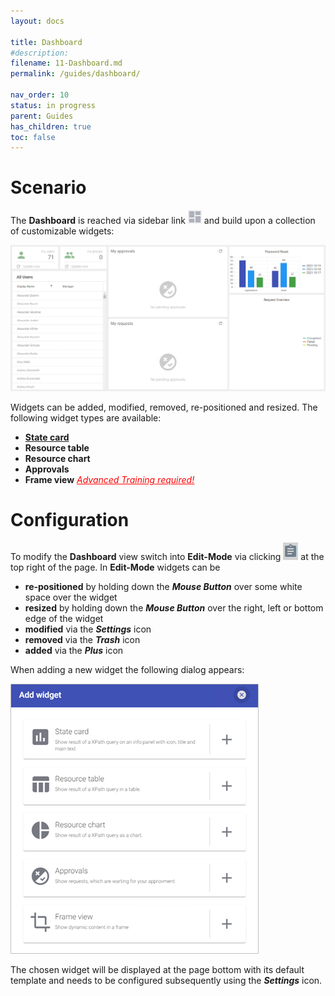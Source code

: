 ```yaml
---
layout: docs

title: Dashboard
#description:
filename: 11-Dashboard.md
permalink: /guides/dashboard/

nav_order: 10
status: in progress
parent: Guides
has_children: true
toc: false
---
```


# Scenario

The **Dashboard** is reached via sidebar link ![image.png](/img/image-6066fb7e-6ac8-4447-ac57-9c89b59d6621.png) and build upon a collection of customizable widgets:

![image.png](/img/image-92158324-2f95-4f38-a259-75f804949633.png)

Widgets can be added, modified, removed, re-positioned and resized. The following widget types are available:

- [**State card**](/guides/dashboard/stateCard/)
- **Resource table**
- **Resource chart**
- **Approvals**
- **Frame view** _[<span style="color: red;"><u>Advanced Training required!</u></span>](https://ocg.de/Trainings)_

# Configuration

To modify the **Dashboard** view switch into **Edit-Mode** via clicking ![image.png](/img/image-50d61311-00a1-44bb-996f-f1a045244c0d.png) at the top right of the page. In **Edit-Mode** widgets can be

- **re-positioned** by holding down the _**Mouse Button**_ over some white space over the widget
- **resized** by holding down the _**Mouse Button**_ over the right, left or bottom edge of the widget
- **modified** via the _**Settings**_ icon
- **removed** via the _**Trash**_ icon
- **added** via the _**Plus**_ icon

When adding a new widget the following dialog appears:

![image.png](/img/image-49c4b752-a4d9-4819-aca4-60e7c4740347.png)

The chosen widget will be displayed at the page bottom with its default template and needs to be configured subsequently using the _**Settings**_ icon.
